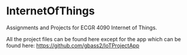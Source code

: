 # InternetOfThings
Assignments and Projects for ECGR 4090 Internet of Things.

All the project files can be found here except for the app which can be found here:
https://github.com/gbass2/IoTProjectApp
